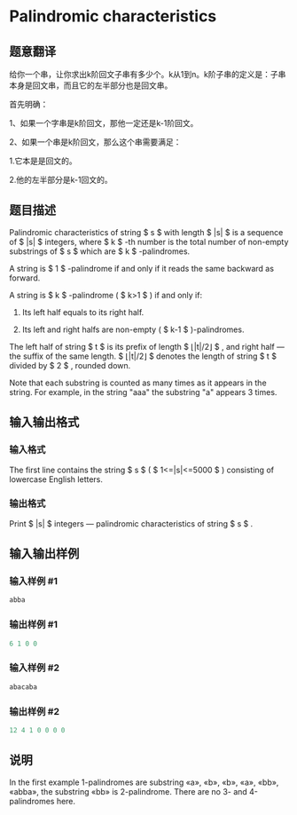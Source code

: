 # Palindromic characteristics

## 题意翻译

给你一个串，让你求出k阶回文子串有多少个。k从1到n。k阶子串的定义是：子串本身是回文串，而且它的左半部分也是回文串。

首先明确：

1、如果一个字串是k阶回文，那他一定还是k-1阶回文。

2、如果一个串是k阶回文，那么这个串需要满足：

1.它本是是回文的。

2.他的左半部分是k-1回文的。

## 题目描述

Palindromic characteristics of string $ s $ with length $ |s| $ is a sequence of $ |s| $ integers, where $ k $ -th number is the total number of non-empty substrings of $ s $ which are $ k $ -palindromes.

A string is $ 1 $ -palindrome if and only if it reads the same backward as forward.

A string is $ k $ -palindrome ( $ k&gt;1 $ ) if and only if:

1. Its left half equals to its right half.

2. Its left and right halfs are non-empty ( $ k-1 $ )-palindromes.

The left half of string $ t $ is its prefix of length $ ⌊|t|/2⌋ $ , and right half — the suffix of the same length. $ ⌊|t|/2⌋ $ denotes the length of string $ t $ divided by $ 2 $ , rounded down.

Note that each substring is counted as many times as it appears in the string. For example, in the string "aaa" the substring "a" appears 3 times.

## 输入输出格式

### 输入格式

The first line contains the string $ s $ ( $ 1<=|s|<=5000 $ ) consisting of lowercase English letters.

### 输出格式

Print $ |s| $ integers — palindromic characteristics of string $ s $ .

## 输入输出样例

### 输入样例 #1

```cpp
abba

```
### 输出样例 #1

```cpp
6 1 0 0 

```
### 输入样例 #2

```cpp
abacaba

```
### 输出样例 #2

```cpp
12 4 1 0 0 0 0 

```
## 说明

In the first example 1-palindromes are substring «a», «b», «b», «a», «bb», «abba», the substring «bb» is 2-palindrome. There are no 3- and 4-palindromes here.

